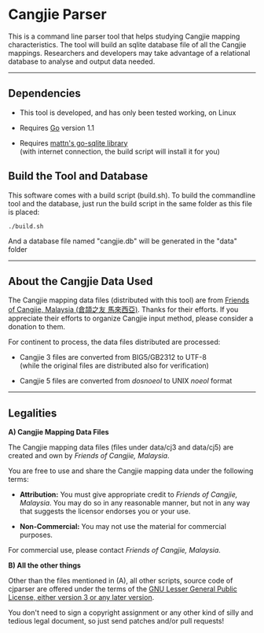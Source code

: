 Cangjie Parser
==============

This is a command line parser tool that helps studying Cangjie mapping characteristics. The tool will build an sqlite database file of all the Cangjie mappings. Researchers and developers may take advantage of a relational database to analyse and output data needed.

***

Dependencies
------------

- This tool is developed, and has only been tested working, on Linux

- Requires [Go](http://golang.org) version 1.1

- Requires [mattn's go-sqlite library](http://github.com/mattn/go-sqlite3)<br />
  (with internet connection, the build script will install it for you)


Build the Tool and Database
---------------------------

This software comes with a build script (build.sh). To build the commandline tool and the database, just run the build script in the same folder as this file is placed:

    ./build.sh

And a database file named "cangjie.db" will be generated in the "data" folder


***

About the Cangjie Data Used
---------------------------

The Cangjie mapping data files (distributed with this tool) are from [Friends of Cangjie, Malaysia (倉頡之友 馬來西亞)](http://chinesecj.com). Thanks for their efforts. If you appreciate their efforts to organize Cangjie input method, please consider a donation to them.

For continent to process, the data files distributed are processed:

- Cangjie 3 files are converted from BIG5/GB2312 to UTF-8<br />
  (while the original files are distributed also for verification)

- Cangjie 5 files are converted from *dosnoeol* to UNIX *noeol* format


***

Legalities
----------

**A) Cangjie Mapping Data Files**

The Cangjie mapping data files (files under data/cj3 and data/cj5) are created and own by *Friends of Cangjie, Malaysia*.

You are free to use and share the Cangjie mapping data under the following terms:

- **Attribution:** You must give appropriate credit to *Friends of Cangjie, Malaysia*. You may do so in any reasonable manner, but not in any way that suggests the licensor endorses you or your use.

- **Non-Commercial:** You may not use the material for commercial purposes. 

For commercial use, please contact *Friends of Cangjie, Malaysia*.

**B) All the other things**

Other than the files mentioned in (A), all other scripts, source code of cjparser are offered under the terms of the [GNU Lesser General Public License, either version 3 or any later version](http://www.gnu.org/licenses/lgpl.html).

You don't need to sign a copyright assignment or any other kind of silly and tedious legal document, so just send patches and/or pull requests!
